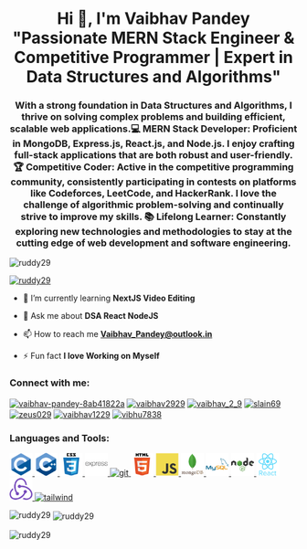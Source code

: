 <h1 align="center">Hi 👋, I'm Vaibhav Pandey "Passionate MERN Stack Engineer & Competitive Programmer | Expert in Data Structures and Algorithms"</h1>
<h3 align="center">With a strong foundation in Data Structures and Algorithms, I thrive on solving complex problems and building efficient, scalable web applications.💻 MERN Stack Developer: Proficient in MongoDB, Express.js, React.js, and Node.js. I enjoy crafting full-stack applications that are both robust and user-friendly. 🏆 Competitive Coder: Active in the competitive programming community, consistently participating in contests on platforms like Codeforces, LeetCode, and HackerRank. I love the challenge of algorithmic problem-solving and continually strive to improve my skills. 📚 Lifelong Learner: Constantly exploring new technologies and methodologies to stay at the cutting edge of web development and software engineering.</h3>

<p align="left"> <img src="https://komarev.com/ghpvc/?username=ruddy29&label=Profile%20views&color=0e75b6&style=flat" alt="ruddy29" /> </p>

<p align="left"> <a href="https://github.com/ryo-ma/github-profile-trophy"><img src="https://github-profile-trophy.vercel.app/?username=ruddy29" alt="ruddy29" /></a> </p>

- 🌱 I’m currently learning **NextJS Video Editing**

- 💬 Ask me about **DSA React NodeJS**

- 📫 How to reach me **Vaibhav_Pandey@outlook.in**

- ⚡ Fun fact **I love Working on Myself**

<h3 align="left">Connect with me:</h3>
<p align="left">
<a href="https://linkedin.com/in/vaibhav-pandey-8ab41822a" target="blank"><img align="center" src="https://raw.githubusercontent.com/rahuldkjain/github-profile-readme-generator/master/src/images/icons/Social/linked-in-alt.svg" alt="vaibhav-pandey-8ab41822a" height="30" width="40" /></a>
<a href="https://fb.com/vaibhav2929" target="blank"><img align="center" src="https://raw.githubusercontent.com/rahuldkjain/github-profile-readme-generator/master/src/images/icons/Social/facebook.svg" alt="vaibhav2929" height="30" width="40" /></a>
<a href="https://instagram.com/vaibhav_2_9" target="blank"><img align="center" src="https://raw.githubusercontent.com/rahuldkjain/github-profile-readme-generator/master/src/images/icons/Social/instagram.svg" alt="vaibhav_2_9" height="30" width="40" /></a>
<a href="https://www.codechef.com/users/slain69" target="blank"><img align="center" src="https://cdn.jsdelivr.net/npm/simple-icons@3.1.0/icons/codechef.svg" alt="slain69" height="30" width="40" /></a>
<a href="https://codeforces.com/profile/zeus029" target="blank"><img align="center" src="https://raw.githubusercontent.com/rahuldkjain/github-profile-readme-generator/master/src/images/icons/Social/codeforces.svg" alt="zeus029" height="30" width="40" /></a>
<a href="https://www.leetcode.com/vaibhav1229" target="blank"><img align="center" src="https://raw.githubusercontent.com/rahuldkjain/github-profile-readme-generator/master/src/images/icons/Social/leet-code.svg" alt="vaibhav1229" height="30" width="40" /></a>
<a href="https://auth.geeksforgeeks.org/user/vibhu7838" target="blank"><img align="center" src="https://raw.githubusercontent.com/rahuldkjain/github-profile-readme-generator/master/src/images/icons/Social/geeks-for-geeks.svg" alt="vibhu7838" height="30" width="40" /></a>
</p>

<h3 align="left">Languages and Tools:</h3>
<p align="left"> <a href="https://www.cprogramming.com/" target="_blank" rel="noreferrer"> <img src="https://raw.githubusercontent.com/devicons/devicon/master/icons/c/c-original.svg" alt="c" width="40" height="40"/> </a> <a href="https://www.w3schools.com/cpp/" target="_blank" rel="noreferrer"> <img src="https://raw.githubusercontent.com/devicons/devicon/master/icons/cplusplus/cplusplus-original.svg" alt="cplusplus" width="40" height="40"/> </a> <a href="https://www.w3schools.com/css/" target="_blank" rel="noreferrer"> <img src="https://raw.githubusercontent.com/devicons/devicon/master/icons/css3/css3-original-wordmark.svg" alt="css3" width="40" height="40"/> </a> <a href="https://expressjs.com" target="_blank" rel="noreferrer"> <img src="https://raw.githubusercontent.com/devicons/devicon/master/icons/express/express-original-wordmark.svg" alt="express" width="40" height="40"/> </a> <a href="https://git-scm.com/" target="_blank" rel="noreferrer"> <img src="https://www.vectorlogo.zone/logos/git-scm/git-scm-icon.svg" alt="git" width="40" height="40"/> </a> <a href="https://www.w3.org/html/" target="_blank" rel="noreferrer"> <img src="https://raw.githubusercontent.com/devicons/devicon/master/icons/html5/html5-original-wordmark.svg" alt="html5" width="40" height="40"/> </a> <a href="https://developer.mozilla.org/en-US/docs/Web/JavaScript" target="_blank" rel="noreferrer"> <img src="https://raw.githubusercontent.com/devicons/devicon/master/icons/javascript/javascript-original.svg" alt="javascript" width="40" height="40"/> </a> <a href="https://www.mongodb.com/" target="_blank" rel="noreferrer"> <img src="https://raw.githubusercontent.com/devicons/devicon/master/icons/mongodb/mongodb-original-wordmark.svg" alt="mongodb" width="40" height="40"/> </a> <a href="https://www.mysql.com/" target="_blank" rel="noreferrer"> <img src="https://raw.githubusercontent.com/devicons/devicon/master/icons/mysql/mysql-original-wordmark.svg" alt="mysql" width="40" height="40"/> </a> <a href="https://nodejs.org" target="_blank" rel="noreferrer"> <img src="https://raw.githubusercontent.com/devicons/devicon/master/icons/nodejs/nodejs-original-wordmark.svg" alt="nodejs" width="40" height="40"/> </a> <a href="https://reactjs.org/" target="_blank" rel="noreferrer"> <img src="https://raw.githubusercontent.com/devicons/devicon/master/icons/react/react-original-wordmark.svg" alt="react" width="40" height="40"/> </a> <a href="https://redux.js.org" target="_blank" rel="noreferrer"> <img src="https://raw.githubusercontent.com/devicons/devicon/master/icons/redux/redux-original.svg" alt="redux" width="40" height="40"/> </a> <a href="https://tailwindcss.com/" target="_blank" rel="noreferrer"> <img src="https://www.vectorlogo.zone/logos/tailwindcss/tailwindcss-icon.svg" alt="tailwind" width="40" height="40"/> </a> </p>

<p><img align="left" src="https://github-readme-stats.vercel.app/api/top-langs?username=ruddy29&show_icons=true&locale=en&layout=compact" alt="ruddy29" /></p>

<p>&nbsp;<img align="center" src="https://github-readme-stats.vercel.app/api?username=ruddy29&show_icons=true&locale=en" alt="ruddy29" /></p>

<p><img align="center" src="https://github-readme-streak-stats.herokuapp.com/?user=ruddy29&" alt="ruddy29" /></p>
